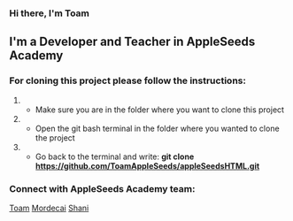 ### Hi there, I'm Toam

## I'm a Developer and Teacher in AppleSeeds Academy

### For cloning this project please follow the instructions:

1. - Make sure you are in the folder where you want to clone this project
2. - Open the git bash terminal in the folder where you wanted to clone the project
3. - Go back to the terminal and write: **git clone https://github.com/ToamAppleSeeds/appleSeedsHTML.git**

### Connect with AppleSeeds Academy team:

[Toam](https://github.com/Toam10)
[Mordecai](https://github.com/morMBen)
[Shani](https://github.com/rabashani)
